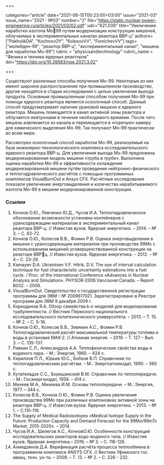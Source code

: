 +++

categories="article"
date="2021-06-15T00:23:00+03:00"
issue="2021-03"
issue_name="2021 - №03"
number="2"
file="https://static.nuclear-power-engineering.ru/articles/2021/03/02.pdf"
udc="621.039"
title="Увеличение наработки изотопа Мо99 путем модернизации конструкции мишеней, облучаемых в экспериментальных каналах реактора ВВР-ц"
authors=["PakholikDA", "KochnovOY", "KolesovVV", "FomichevVV"]
tags=["молибден-99", "реактор ВВР-ц", "экспериментальный канал", "мишень для наработки Мо-99"]
rubric = "physicsandtechnology"
rubric_name = "Физика и техника ядерных реакторов"
doi="https://doi.org/10.26583/npe.2021.3.02"

+++

Существуют различные способы получения Мо-99. Некоторые из них имеют широкое распространение при промышленном производстве, другие находятся в стадии исследования с целью увеличения выхода продукта. Основным промышленным способом получения Мо-99 при помощи ядерного реактора является осколочный способ. Данный способ предусматривает наличие урановой мишени и ядерного реактора. Мишень помещается в канал активной зоны реактора и облучается нейтронами в течение необходимого времени. После чего мишень извлекается из канала и перемещается в «горячую» камеру для химического выделения Мо-99. Так получают Мо-99 практически во всем мире.

Рассмотрен осколочный способ наработки Мо-99, реализуемый на базе инженерно-технологического комплекса исследовательского ядерного реактора ВВР-ц. Для увеличения выхода Мо-99 предложена модернизированная модель мишени «труба в трубе». Выполнена оценка наработки Мо-99 и эффективности охлаждения модернизированной мишени путём проведения нейтронно-физического и теплогидравлического расчётов с помощью программных комплексов VisualBurnOut и Ansys CFX. Расчётные исследования показали увеличение энерговыделения и количества нарабатываемого изотопа Mo-99 в мишени модернизированной конструкции.

### Ссылки

1. Кочнов О.Ю., Левченко Ю.Д., Чусов И.А. Теплогидравлическое обоснование возможности установки контейнеров с урансодержащим материалом в экспериментальный канал реактора ВВР-ц. // Известия вузов. Ядерная энергетика. – 2014. – № 3. – С. 62-72.
2. Кочнов О.Ю., Колесов В.В., Фомин Р.В. Оценка энерговыделения в мишени с урансодержащим материалом при производстве 99Мо с использованием мишеней усовершенствованной конструкции на реакторе ВВРц. // Известия вузов. Ядерная энергетика. – 2012. – № 4.– С. 23-29.
3. Kamayev D.A. Ukraintsev V.F. Hitrik. D.V. The use of interval calculation technique for fuel characteristic uncertainty estimations into a fuel cycle. / Proc. of the International Conference «Advances in Nuclear Analysis and Simulation». PHYSOR-2006.Vancouver.Canada. – Report B032. – 2006.
4. VisualBurnOut. Свидетельство о государственной регистрации программы для ЭВМ – № 2009617021. Зарегистрировано в Реестре программ для ЭВМ 9 декабря 2009 г.
5. Коркодинов Я.А. Обзор семейства k-ε-моделей для моделирования турбулентности. // Вестник Пермского национального исследовательского политехнического университета. – 2013. – Т. 15. – № 2. – С. 5-16.
6. Кочнов О.Ю., Колесов В.В., Зевякин А.С., Фомин Р.В. Теплогидравлический расчёт максимальной температуры топлива и воды в установке МАК-2. // Атомная энергия. – 2019. – Т. 127 – Вып. 3. – С. 135-137.
7. Ривкин С.Л., Александров А.А. Теплофизические свойства воды и водяного пара. – М.: Энергия, 1980. – 424 с.
8. Кириллов П.Л., Юрьев Ю.С., Бобков В.П. Справочник по теплогидравлическим расчётам. – М.: Энергоатомиздат, 1990. – 360 с.
9. Кутателадзе С.С., Боришанский В.М. Справочник по теплопередаче. – М.: Госэнергоиздат, 1958. – 414 с.
10. Михеев М.А., Михеева И.М. Основы теплопередачи. – М.: Энергия, 1977. – 344 с.
11. Колесов В.В., Кочнов О.Ю., Фомин Р.В. Оценка увеличения производства 99Мо при различных компоновках активной зоны на реакторе ВВР-ц. // Известия вузов. Ядерная энергетика. – 2013. – № 1. – С.110-116.
12. The Supply of Medical Radioisotopes «Medical Isotope Supply in the Future: Production Capacity and Demand Forecast for the 99Mo/99mTc Market, 2015-2020». – 2014.
13. Чусов И.А., Шелегов А.С., КочновО.Ю. Особенности конструкций исследовательских реакторов водо-водяного типа. // Известия вузов. Ядерная энергетика.– 2016. – № 3. – С. 116-126.
14. Ахмедзянов Д.А. Верификация расчёта процесса теплообмена в программном комплексе ANSYS CFX. // Вестник Уфимского гос. авиац. техн. ун-та. – 2009. – Т. 13. – № 2. – С. 226 - 232.